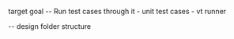 target goal
 -- Run test cases through it
        - unit test cases
        - vt runner

 -- design folder structure
    